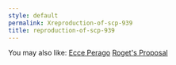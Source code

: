 ```yaml
---
style: default
permalink: Xreproduction-of-scp-939
title: reproduction-of-scp-939
---
```

You may also like:
[Ecce Perago](http://scp-wiki.net/ecceperago)
[Roget's Proposal](http://scp-wiki.net/roget-s-proposal)